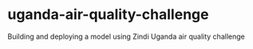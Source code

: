 # uganda-air-quality-challenge
Building and deploying a model using Zindi Uganda air quality challenge  
